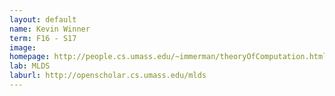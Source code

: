 ```yaml
---
layout: default
name: Kevin Winner
term: F16 - S17
image:
homepage: http://people.cs.umass.edu/~immerman/theoryOfComputation.html
lab: MLDS
laburl: http://openscholar.cs.umass.edu/mlds
---
```

